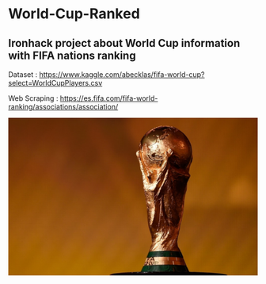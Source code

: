 # World-Cup-Ranked
## Ironhack project about World Cup information with FIFA nations ranking

Dataset : https://www.kaggle.com/abecklas/fifa-world-cup?select=WorldCupPlayers.csv
          
          
Web Scraping : https://es.fifa.com/fifa-world-ranking/associations/association/

![Alt text](./Input/Copa-del-Mundo-696x439.png?raw=true "Title")

